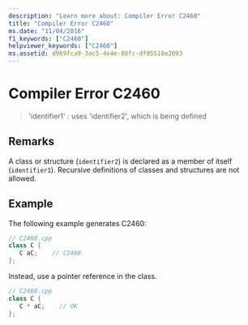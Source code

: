 ```yaml
---
description: "Learn more about: Compiler Error C2460"
title: "Compiler Error C2460"
ms.date: "11/04/2016"
f1_keywords: ["C2460"]
helpviewer_keywords: ["C2460"]
ms.assetid: d969fca9-3ac5-4e4e-88fc-df05510e2093
---
```

# Compiler Error C2460

> 'identifier1' : uses 'identifier2', which is being defined

## Remarks

A class or structure (`identifier2`) is declared as a member of itself (`identifier1`). Recursive definitions of classes and structures are not allowed.

## Example

The following example generates C2460:

```cpp
// C2460.cpp
class C {
   C aC;    // C2460
};
```

Instead, use a pointer reference in the class.

```cpp
// C2460.cpp
class C {
   C * aC;    // OK
};
```
